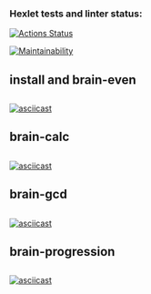 ### Hexlet tests and linter status:
[![Actions Status](https://github.com/zapupenec/frontend-project-44/workflows/hexlet-check/badge.svg)](https://github.com/zapupenec/frontend-project-44/actions)

[![Maintainability](https://api.codeclimate.com/v1/badges/6fef848567a94d393531/maintainability)](https://codeclimate.com/github/zapupenec/frontend-project-44/maintainability)
## install and brain-even<h2>

[![asciicast](https://asciinema.org/a/Ghol8HZxqJHO2B36pbkebKapx.svg)](https://asciinema.org/a/Ghol8HZxqJHO2B36pbkebKapx)
## brain-calc<h2>

[![asciicast](https://asciinema.org/a/qLVxSF9IVx24i8wmvXrikZg8t.svg)](https://asciinema.org/a/qLVxSF9IVx24i8wmvXrikZg8t)
## brain-gcd<h2>

[![asciicast](https://asciinema.org/a/LzAQbhgUzRk3qDootd1IlPSpP.svg)](https://asciinema.org/a/LzAQbhgUzRk3qDootd1IlPSpP)
## brain-progression<h2>

[![asciicast](https://asciinema.org/a/LBtnJgICyW4QAeJQxygSVhEQ3.svg)](https://asciinema.org/a/LBtnJgICyW4QAeJQxygSVhEQ3)
